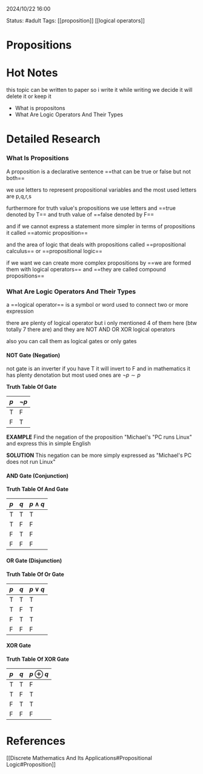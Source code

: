 2024/10/22
16:00

Status: #adult
Tags: [[proposition]] [[logical operators]]
# Propositions

# Hot Notes
this topic can be written to paper so i write it while writing we decide it will delete it or keep it

 - What is propositons
 - What Are Logic Operators And Their Types
# Detailed Research

### What Is Propositions
A proposition is a declarative 
sentence ==that can be true or false but not both== 

we use letters to represent propositional variables and the most used letters are p,q,r,s 

furthermore for truth value's propositions we use letters and ==true denoted by T== and truth value of ==false denoted by F== 

and if we cannot express a statement more simpler in terms of propositions it called ==atomic proposition== 

and the area of logic that deals with propositions called ==propositional calculus== or ==propositional logic==

if we want we can create more complex propositions by ==we are formed them with logical operators== and ==they are called compound propositions==

### What Are Logic Operators And Their Types
a ==logical operator== is a symbol or word used to connect two or more expression 

there are plenty of logical operator but i only mentioned 4 of them here (btw totally 7 there are) and they are NOT AND OR XOR logical operators

also you can call them as logical gates or only gates
#### NOT Gate (Negation)
not gate is an inverter if you have T it will invert to F and in mathematics it has plenty denotation but most used ones are $\neg p \sim p$

**Truth Table Of Gate**

| $p$ | $\neg p$ |
| --- | -------- |
| T   | F        |
| F   | T        |

**EXAMPLE**
Find the negation of the proposition
"Michael's "PC runs Linux"
and express this in simple English

**SOLUTION**
This negation can be more simply expressed as
"Michael's PC does not run Linux"

#### AND Gate (Conjunction)

**Truth Table Of And Gate**

| $p$ | $q$ | $p \wedge q$ |
| --- | --- | ------------ |
| T   | T   | T            |
| T   | F   | F            |
| F   | T   | F            |
| F   | F   | F            |

#### OR Gate (Disjunction)

**Truth Table Of Or Gate**

| $p$ | $q$ | $p \vee  q$ |
| --- | --- | ----------- |
| T   | T   | T           |
| T   | F   | T           |
| F   | T   | T           |
| F   | F   | F           |

#### XOR Gate

**Truth Table Of XOR Gate**

| $p$ | $q$ | $p \oplus q$ |
| --- | --- | ------------ |
| T   | T   | F            |
| T   | F   | T            |
| F   | T   | T            |
| F   | F   | F            |

# References

[[Discrete Mathematics And Its Applications#Propositional Logic#Proposition]]
